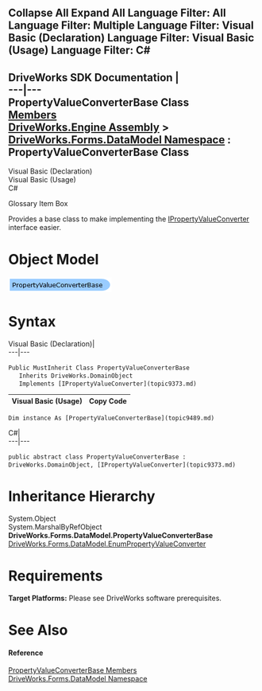 Collapse All Expand All Language Filter: All  Language Filter: Multiple  Language Filter: Visual Basic (Declaration) Language Filter: Visual Basic (Usage) Language Filter: C#  
---  
DriveWorks SDK Documentation  |   
---|---  
PropertyValueConverterBase Class   
[Members](topic9490.md)   
[DriveWorks.Engine Assembly](topic2156.md) > [DriveWorks.Forms.DataModel Namespace](topic9371.md) : PropertyValueConverterBase Class  
---  
  
Visual Basic (Declaration)    
Visual Basic (Usage)    
C# 

Glossary Item Box

Provides a base class to make implementing the [IPropertyValueConverter](topic9373.md) interface easier. 

# Object Model

![](dotnetdiagramimages/image452.png)

# Syntax

Visual Basic (Declaration)|   
---|---  
      
    
    Public MustInherit Class PropertyValueConverterBase 
       Inherits DriveWorks.DomainObject
       Implements [IPropertyValueConverter](topic9373.md)   
  
Visual Basic (Usage)| Copy Code  
---|---  
      
    
    Dim instance As [PropertyValueConverterBase](topic9489.md)  
  
C#|   
---|---  
      
    
    public abstract class PropertyValueConverterBase : DriveWorks.DomainObject, [IPropertyValueConverter](topic9373.md)    
  
# Inheritance Hierarchy

System.Object  
System.MarshalByRefObject  
**DriveWorks.Forms.DataModel.PropertyValueConverterBase**  
[DriveWorks.Forms.DataModel.EnumPropertyValueConverter](topic9470.md)  


# Requirements

**Target Platforms:** Please see DriveWorks software prerequisites.

# See Also

#### Reference

[PropertyValueConverterBase Members](topic9490.md)   
[DriveWorks.Forms.DataModel Namespace](topic9371.md)


